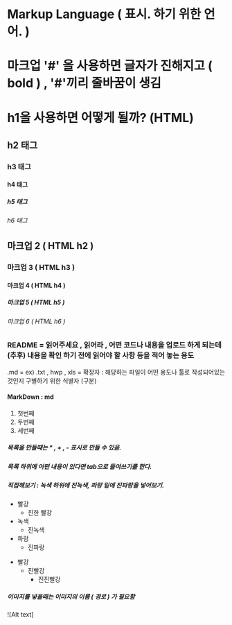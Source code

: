 # Markup Language ( 표시. 하기 위한 언어. )

# 마크업 '#' 을 사용하면 글자가 진해지고 ( bold ) , '#'끼리 줄바꿈이 생김

<h1> h1을 사용하면 어떻게 될까? (HTML) </h1>

<h2> h2 태그 </h2>
<h3> h3 태그 </h3>
<h4> h4 태그 </h4>
<h5> h5 태그 </h5>
<h6> h6 태그 </h6>

## 마크업 2 ( HTML h2 )
### 마크업 3 ( HTML h3 )
#### 마크업 4 ( HTML h4 )
##### 마크업 5 ( HTML h5 )
###### 마크업 6 ( HTML h6 )

### README = 읽어주세요 , 읽어라 , 어떤 코드나 내용을 업로드 하게 되는데 (추후) 내용을 확인 하기 전에 읽어야 할 사항 등을 적어 놓는 용도
.md = ex) .txt , hwp , xls = 확장자 : 해당하는 파일이 어떤 용도나 툴로 작성되어있는 것인지 구별하기 위한 식별자 (구분)
#### MarkDown : md

1. 첫번째
2. 두번째
3. 세번째

##### 목록을 만들때는 * , + , - 표시로 만들 수 있음.
##### 목록 하위에 어떤 내용이 있다면 tab으로 들여쓰기를 한다.
##### 직접해보기 : 녹색 하위에 진녹색, 파랑 밑에 진파랑을 넣어보기.
* 빨강
  * 진한 빨강
* 녹색
  * 진녹색
* 파랑
  * 진파랑
+ 빨강
  + 진빨강
    + 진진빨강

##### 이미지를 넣을때는 이미지의 이름 ( 경로 ) 가 필요함
![Alt text]




